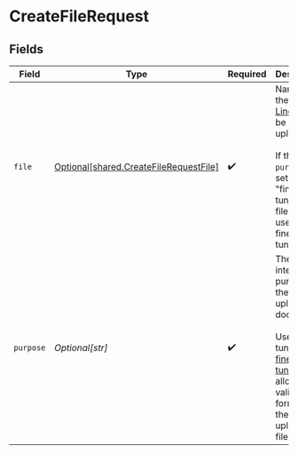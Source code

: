 # CreateFileRequest


## Fields

| Field                                                                                                                                                                             | Type                                                                                                                                                                              | Required                                                                                                                                                                          | Description                                                                                                                                                                       |
| --------------------------------------------------------------------------------------------------------------------------------------------------------------------------------- | --------------------------------------------------------------------------------------------------------------------------------------------------------------------------------- | --------------------------------------------------------------------------------------------------------------------------------------------------------------------------------- | --------------------------------------------------------------------------------------------------------------------------------------------------------------------------------- |
| `file`                                                                                                                                                                            | [Optional[shared.CreateFileRequestFile]](undefined/models/shared/createfilerequestfile.md)                                                                                        | :heavy_check_mark:                                                                                                                                                                | Name of the [JSON Lines](https://jsonlines.readthedocs.io/en/latest/) file to be uploaded.<br/><br/>If the `purpose` is set to "fine-tune", the file will be used for fine-tuning.<br/> |
| `purpose`                                                                                                                                                                         | *Optional[str]*                                                                                                                                                                   | :heavy_check_mark:                                                                                                                                                                | The intended purpose of the uploaded documents.<br/><br/>Use "fine-tune" for [fine-tuning](/docs/api-reference/fine-tuning). This allows us to validate the format of the uploaded file.<br/> |